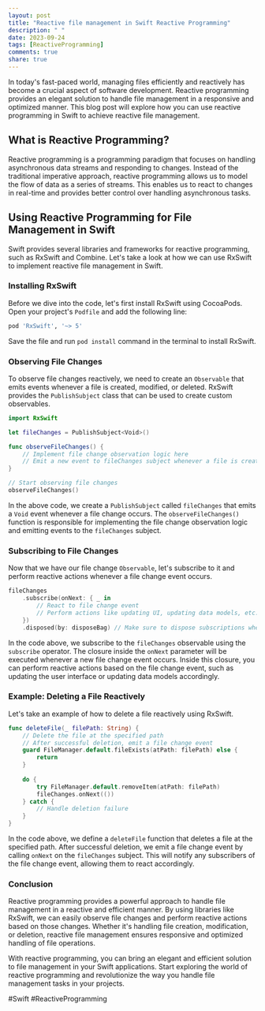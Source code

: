 ```yaml
---
layout: post
title: "Reactive file management in Swift Reactive Programming"
description: " "
date: 2023-09-24
tags: [ReactiveProgramming]
comments: true
share: true
---
```


In today's fast-paced world, managing files efficiently and reactively has become a crucial aspect of software development. Reactive programming provides an elegant solution to handle file management in a responsive and optimized manner. This blog post will explore how you can use reactive programming in Swift to achieve reactive file management.

## What is Reactive Programming?

Reactive programming is a programming paradigm that focuses on handling asynchronous data streams and responding to changes. Instead of the traditional imperative approach, reactive programming allows us to model the flow of data as a series of streams. This enables us to react to changes in real-time and provides better control over handling asynchronous tasks.

## Using Reactive Programming for File Management in Swift

Swift provides several libraries and frameworks for reactive programming, such as RxSwift and Combine. Let's take a look at how we can use RxSwift to implement reactive file management in Swift.

### Installing RxSwift

Before we dive into the code, let's first install RxSwift using CocoaPods. Open your project's `Podfile` and add the following line:

```ruby
pod 'RxSwift', '~> 5'
```

Save the file and run `pod install` command in the terminal to install RxSwift.

### Observing File Changes

To observe file changes reactively, we need to create an `Observable` that emits events whenever a file is created, modified, or deleted. RxSwift provides the `PublishSubject` class that can be used to create custom observables.

```swift
import RxSwift

let fileChanges = PublishSubject<Void>()

func observeFileChanges() {
    // Implement file change observation logic here
    // Emit a new event to fileChanges subject whenever a file is created, modified, or deleted
}

// Start observing file changes
observeFileChanges()
```

In the above code, we create a `PublishSubject` called `fileChanges` that emits a `Void` event whenever a file change occurs. The `observeFileChanges()` function is responsible for implementing the file change observation logic and emitting events to the `fileChanges` subject.

### Subscribing to File Changes

Now that we have our file change `Observable`, let's subscribe to it and perform reactive actions whenever a file change event occurs.

```swift
fileChanges
    .subscribe(onNext: { _ in
        // React to file change event
        // Perform actions like updating UI, updating data models, etc.
    })
    .disposed(by: disposeBag) // Make sure to dispose subscriptions when no longer needed
```

In the code above, we subscribe to the `fileChanges` observable using the `subscribe` operator. The closure inside the `onNext` parameter will be executed whenever a new file change event occurs. Inside this closure, you can perform reactive actions based on the file change event, such as updating the user interface or updating data models accordingly.

### Example: Deleting a File Reactively

Let's take an example of how to delete a file reactively using RxSwift.

```swift
func deleteFile(_ filePath: String) {
    // Delete the file at the specified path
    // After successful deletion, emit a file change event
    guard FileManager.default.fileExists(atPath: filePath) else {
        return
    }
    
    do {
        try FileManager.default.removeItem(atPath: filePath)
        fileChanges.onNext(())
    } catch {
        // Handle deletion failure
    }
}
```

In the code above, we define a `deleteFile` function that deletes a file at the specified path. After successful deletion, we emit a file change event by calling `onNext` on the `fileChanges` subject. This will notify any subscribers of the file change event, allowing them to react accordingly.

### Conclusion

Reactive programming provides a powerful approach to handle file management in a reactive and efficient manner. By using libraries like RxSwift, we can easily observe file changes and perform reactive actions based on those changes. Whether it's handling file creation, modification, or deletion, reactive file management ensures responsive and optimized handling of file operations.

With reactive programming, you can bring an elegant and efficient solution to file management in your Swift applications. Start exploring the world of reactive programming and revolutionize the way you handle file management tasks in your projects.

#Swift #ReactiveProgramming